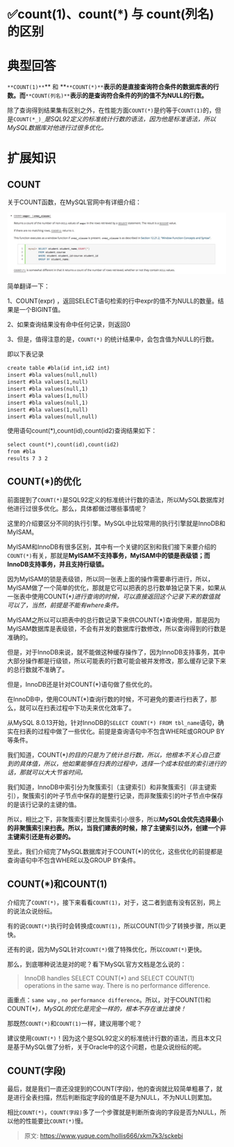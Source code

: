 # ✅count(1)、count(*) 与 count(列名) 的区别

# 典型回答


`**COUNT(1)**`** 和 **`**COUNT(*)**`**表示的是直接查询符合条件的数据库表的行数。而**`**COUNT(列名)**`**表示的是查询符合条件的列的值不为NULL的行数。**



除了查询得到结果集有区别之外，在性能方面`COUNT(*)`是约等于`COUNT(1)`的，但是`COUNT(*_)_`_是SQL92定义的标准统计行数的语法，因为他是标准语法，所以MySQL数据库对他进行过很多优化。_

# 扩展知识


## COUNT


关于COUNT函数，在MySQL官网中有详细介绍：



![15709530990912.jpg](./img/7Jjfa74g-4xG5b4G/1726910419002-2079cc38-ef1f-4683-a238-774c078bddd3-998377.jpeg)



简单翻译一下：



1、COUNT(expr) ，返回SELECT语句检索的行中expr的值不为NULL的数量。结果是一个BIGINT值。



2、如果查询结果没有命中任何记录，则返回0



3、但是，值得注意的是，`COUNT(*)` 的统计结果中，会包含值为NULL的行数。



即以下表记录



```plain
create table #bla(id int,id2 int)
insert #bla values(null,null)
insert #bla values(1,null)
insert #bla values(null,1)
insert #bla values(1,null)
insert #bla values(null,1)
insert #bla values(1,null)
insert #bla values(null,null)
```



使用语句count(*),count(id),count(id2)查询结果如下：



```plain
select count(*),count(id),count(id2)
from #bla
results 7 3 2
```



## COUNT(*)的优化


前面提到了`COUNT(*)`是SQL92定义的标准统计行数的语法，所以MySQL数据库对他进行过很多优化。那么，具体都做过哪些事情呢？



这里的介绍要区分不同的执行引擎。MySQL中比较常用的执行引擎就是InnoDB和MyISAM。



MyISAM和InnoDB有很多区别，其中有一个关键的区别和我们接下来要介绍的`COUNT(*)`有关，那就是**MyISAM不支持事务，MyISAM中的锁是表级锁；而InnoDB支持事务，并且支持行级锁。**



因为MyISAM的锁是表级锁，所以同一张表上面的操作需要串行进行，所以，MyISAM做了一个简单的优化，那就是它可以把表的总行数单独记录下来，如果从一张表中使用COUNT(*_)进行查询的时候，可以直接返回这个记录下来的数值就可以了，当然，前提是不能有where条件。_



MyISAM之所以可以把表中的总行数记录下来供COUNT(*)查询使用，那是因为MyISAM数据库是表级锁，不会有并发的数据库行数修改，所以查询得到的行数是准确的。



但是，对于InnoDB来说，就不能做这种缓存操作了，因为InnoDB支持事务，其中大部分操作都是行级锁，所以可能表的行数可能会被并发修改，那么缓存记录下来的总行数就不准确了。



但是，InnoDB还是针对COUNT(*)语句做了些优化的。



在InnoDB中，使用COUNT(*)查询行数的时候，不可避免的要进行扫表了，那么，就可以在扫表过程中下功夫来优化效率了。



从MySQL 8.0.13开始，针对InnoDB的`SELECT COUNT(*) FROM tbl_name`语句，确实在扫表的过程中做了一些优化。前提是查询语句中不包含WHERE或GROUP BY等条件。



我们知道，COUNT(*_)的目的只是为了统计总行数，所以，他根本不关心自己查到的具体值，所以，他如果能够在扫表的过程中，选择一个成本较低的索引进行的话，那就可以大大节省时间。_



我们知道，InnoDB中索引分为聚簇索引（主键索引）和非聚簇索引（非主键索引），聚簇索引的叶子节点中保存的是整行记录，而非聚簇索引的叶子节点中保存的是该行记录的主键的值。



所以，相比之下，非聚簇索引要比聚簇索引小很多，所以**MySQL会优先选择最小的非聚簇索引来扫表。所以，当我们建表的时候，除了主键索引以外，创建一个非主键索引还是有必要的。**



至此，我们介绍完了MySQL数据库对于COUNT(*)的优化，这些优化的前提都是查询语句中不包含WHERE以及GROUP BY条件。



## COUNT(*)和COUNT(1)


介绍完了`COUNT(*)`，接下来看看`COUNT(1)`，对于，这二者到底有没有区别，网上的说法众说纷纭。



有的说`COUNT(*)`执行时会转换成`COUNT(1)`，所以COUNT(1)少了转换步骤，所以更快。



还有的说，因为MySQL针对`COUNT(*)`做了特殊优化，所以`COUNT(*)`更快。



那么，到底哪种说法是对的呢？看下MySQL官方文档是怎么说的：



> InnoDB handles SELECT COUNT(*) and SELECT COUNT(1) operations in the same way. There is no performance difference.
>



画重点：`same way` , `no performance difference`。所以，对于COUNT(1)和COUNT(*_)，MySQL的优化是完全一样的，根本不存在谁比谁快！_



那既然`COUNT(*)`和`COUNT(1)`一样，建议用哪个呢？



建议使用`COUNT(*)`！因为这个是SQL92定义的标准统计行数的语法，而且本文只是基于MySQL做了分析，关于Oracle中的这个问题，也是众说纷纭的呢。



## COUNT(字段)


最后，就是我们一直还没提到的COUNT(字段)，他的查询就比较简单粗暴了，就是进行全表扫描，然后判断指定字段的值是不是为NULL，不为NULL则累加。



相比`COUNT(*)`，`COUNT(字段)`多了一个步骤就是判断所查询的字段是否为NULL，所以他的性能要比`COUNT(*)`慢。



> 原文: <https://www.yuque.com/hollis666/xkm7k3/sckebi>